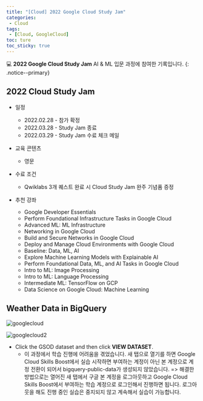 ```yaml
---
title: "[Cloud] 2022 Google Cloud Study Jam"
categories:
 - Cloud
tags:
 - [Cloud, GoogleCloud]
toc: ture
toc_sticky: true
---
```


💻 **2022 Google Cloud Study Jam** AI & ML 입문 과정에 참여한 기록입니다.
{: .notice--primary}

## 2022 Cloud Study Jam

- 일정
  - 2022.02.28 - 참가 확정
  - 2022.03.28 - Study Jam 종료
  - 2022.03.29 - Study Jam 수료 체크 메일

- 교육 콘텐츠
  - 영문
- 수료 조건
  - Qwiklabs 3개 퀘스트 완료 시 Cloud Study Jam 완주 기념품 증정
- 추천 강좌
  - Google Developer Essentials
  - Perform Foundational Infrastructure Tasks in Google Cloud
  - Advanced ML: ML Infrastructure
  - Networking in Google Cloud
  - Build and Secure Networks in Google Cloud
  - Deploy and Manage Cloud Environments with Google Cloud
  - Baseline: Data, ML, AI
  - Explore Machine Learning Models with Explainable AI
  - Perform Foundational Data, ML, and AI Tasks in Google Cloud
  - Intro to ML: Image Processing
  - Intro to ML: Language Processing
  - Intermediate ML: TensorFlow on GCP
  - Data Science on Google Cloud: Machine Learning



## Weather Data in BigQuery

![googlecloud](https://user-images.githubusercontent.com/90893596/156001802-39affc26-eed1-45e8-9a17-726cb79625ed.png)

![googlecloud2](https://user-images.githubusercontent.com/90893596/156001813-2e3b623e-d884-461f-8cca-a0adeb4634df.png)
- Click the GSOD dataset and then click **VIEW DATASET**.
  - 이 과정에서 학습 진행에 어려움을 겪었습니다. 새 탭으로 열기를 하면 Google Cloud Skills Boost에서 실습 시작하면 부여하는 계정이 아닌 본 계정으로 계정 전환이 되어서 bigquery-public-data가 생성되지 않았습니다.
    => 해결한 방법으로는 열어진 새 탭에서 구글 본 계정을 로그아웃하고 Google Cloud Skills Boost에서 부여하는 학습 계정으로 로그인해서 진행하면 됩니다. 로그아웃을 해도 진행 중인 실습은 중지되지 않고 계속해서 실습이 가능합니다.

